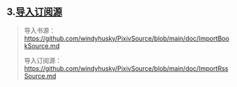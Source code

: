 ## 3.[导入订阅源](./ImportRssSource.md)

> 导入书源：
> https://github.com/windyhusky/PixivSource/blob/main/doc/ImportBookSource.md
>
> 导入订阅源：
> https://github.com/windyhusky/PixivSource/blob/main/doc/ImportRssSource.md